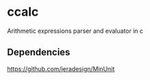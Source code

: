# ccalc
Arithmetic expressions parser and evaluator in c
## Dependencies
https://github.com/jeradesign/MinUnit
